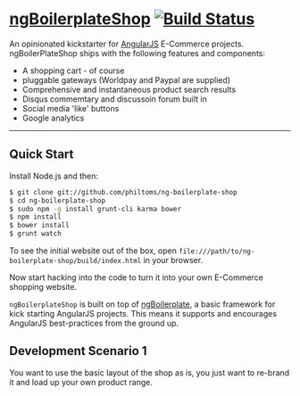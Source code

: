 # [ngBoilerplateShop](http://philtoms.github.com/ng-boilerplate-shop) [![Build Status](https://travis-ci.org/philtoms/ng-boilerplate-shop.png?branch=master)](https://travis-ci.org/philtoms/ng-boilerplate-shop)

An opinionated kickstarter for [AngularJS](http://angularjs.org) E-Commerce projects. ngBoilerPlateShop ships with the following features and components:

- A shopping cart - of course
- pluggable gateways (Worldpay and Paypal are supplied)
- Comprehensive and instantaneous product search results
- Disqus commemtary and discussoin forum built in
- Social media 'like' buttons
- Google analytics

***

## Quick Start

Install Node.js and then:

```sh
$ git clone git://github.com/philtoms/ng-boilerplate-shop
$ cd ng-boilerplate-shop
$ sudo npm -g install grunt-cli karma bower
$ npm install
$ bower install
$ grunt watch
```

To see the initial website out of the box, open `file:///path/to/ng-boilerplate-shop/build/index.html` in your browser.

Now start hacking into the code to turn it into your own E-Commerce shopping website. 

`ngBoilerplateShop` is built on top of [ngBoilerplate](http://philtoms.github.com/ng-boilerplate-shop), a basic framework for kick starting AngularJS projects. 
This means it supports and encourages AngularJS best-practices from the ground up.

## Development Scenario 1

You want to use the basic layout of the shop as is, you just want to re-brand it and load up your own product range.

